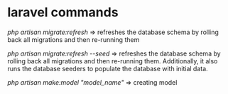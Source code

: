 # laravel commands

*php artisan migrate:refresh* => refreshes the database schema by rolling back all migrations and then re-running them

*php artisan migrate:refresh --seed* =>  refreshes the database schema by rolling back all migrations and then re-running them. Additionally, it also runs the database seeders to populate the database with initial data.

*php artisan make:model "model_name"* => creating model

